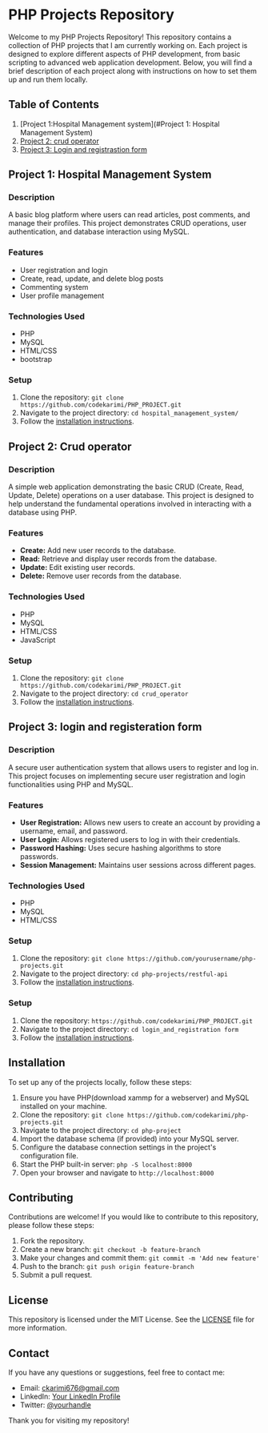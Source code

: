 # PHP Projects Repository

Welcome to my PHP Projects Repository! This repository contains a collection of PHP projects that I am currently working on. Each project is designed to explore different aspects of PHP development, from basic scripting to advanced web application development. Below, you will find a brief description of each project along with instructions on how to set them up and run them locally.

## Table of Contents

1. [Project 1:Hospital Management system](#Project 1: Hospital Management System)
2. [Project 2: crud operator](#project-2-e-commerce-website)
3. [Project 3: Login and registrastion form](#project-3-restful-api)


## Project 1: Hospital Management System

### Description
A basic blog platform where users can read articles, post comments, and manage their profiles. This project demonstrates CRUD operations, user authentication, and database interaction using MySQL.

### Features
- User registration and login
- Create, read, update, and delete blog posts
- Commenting system
- User profile management

### Technologies Used
- PHP
- MySQL
- HTML/CSS
- bootstrap

### Setup
1. Clone the repository: `git clone https://github.com/codekarimi/PHP_PROJECT.git`
2. Navigate to the project directory: `cd hospital_management_system/`
3. Follow the [installation instructions](#installation).

## Project 2: Crud operator

### Description
A simple web application demonstrating the basic CRUD (Create, Read, Update, Delete) operations on a user database. This project is designed to help understand the fundamental operations involved in interacting with a database using PHP.

### Features
- **Create:** Add new user records to the database.
- **Read:** Retrieve and display user records from the database.
- **Update:** Edit existing user records.
- **Delete:** Remove user records from the database.

### Technologies Used
- PHP
- MySQL
- HTML/CSS
- JavaScript

### Setup
1. Clone the repository: `git clone https://github.com/codekarimi/PHP_PROJECT.git`
2. Navigate to the project directory: `cd crud_operator`
3. Follow the [installation instructions](#installation).

## Project 3:   login and registeration form

### Description
A secure user authentication system that allows users to register and log in. This project focuses on implementing secure user registration and login functionalities using PHP and MySQL.

### Features
- **User Registration:** Allows new users to create an account by providing a username, email, and password.
- **User Login:** Allows registered users to log in with their credentials.
- **Password Hashing:** Uses secure hashing algorithms to store passwords.
- **Session Management:** Maintains user sessions across different pages.

### Technologies Used
- PHP
- MySQL
- HTML/CSS

### Setup
1. Clone the repository: `git clone https://github.com/yourusername/php-projects.git`
2. Navigate to the project directory: `cd php-projects/restful-api`
3. Follow the [installation instructions](#installation).



### Setup
1. Clone the repository: `https://github.com/codekarimi/PHP_PROJECT.git`
2. Navigate to the project directory: `cd login_and_registration form`
3. Follow the [installation instructions](#installation).

## Installation

To set up any of the projects locally, follow these steps:

1. Ensure you have PHP(download xammp for a webserver) and MySQL installed on your machine.
2. Clone the repository: `git clone https://github.com/codekarimi/php-projects.git`
3. Navigate to the project directory: `cd php-project`
4. Import the database schema (if provided) into your MySQL server.
5. Configure the database connection settings in the project's configuration file.
6. Start the PHP built-in server: `php -S localhost:8000`
7. Open your browser and navigate to `http://localhost:8000`

## Contributing

Contributions are welcome! If you would like to contribute to this repository, please follow these steps:

1. Fork the repository.
2. Create a new branch: `git checkout -b feature-branch`
3. Make your changes and commit them: `git commit -m 'Add new feature'`
4. Push to the branch: `git push origin feature-branch`
5. Submit a pull request.

## License

This repository is licensed under the MIT License. See the [LICENSE](LICENSE) file for more information.

## Contact

If you have any questions or suggestions, feel free to contact me:

- Email: [ckarimi676@gmail.com](mailto:your-email@example.com)
- LinkedIn: [Your LinkedIn Profile](https://linkedin.com/in/yourprofile)
- Twitter: [@yourhandle](https://twitter.com/yourhandle)

Thank you for visiting my repository!
